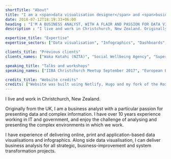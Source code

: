 ```yaml
---
shortTitle: "About"
title: "I am a <span>data visualisation designer</span> and <span>business analyst</span>, and will bring the best of both worlds to your project."
date: 2018-07-12T18:19:33+06:00
heading : "I'M A BUSINESS ANALYST, WITH A FLAIR AND PASSION FOR DATA VISUALISATION."
description : "I live and work in Christchurch, New Zealand. Originally from the UK, I am a business analyst with a particular passion for presenting data and complex information. I have over 10 years experience working in IT and government, and enjoy the challenge of analysing and presenting the complex environments in which we work. I have experience of delivering online, print and application-based data visualisations and infographics. Along side data visualisation, I can deliver business analysis for all strategic, business-improvement and system transformation projects."

expertise_title: "Expertise"
expertise_sectors: ["Data visualisation", "Infographics", "Dashboards", "Online interactives", "Print-ready handouts and posters", "Information Design", "Business analysis", "Business case and strategy", "Business process improvements", "Data analysis"]

clients_title: "Previous clients"
clients_names: ["Waka Kotahi (NZTA)", "Social Wellbeing Agency", "Superu (Families Commission)", "Ministry of Education", "Department of Internal Affairs", "Ministry of Social Development", "Land Information New Zealand", "Sense Partners", "Greater Wellington Regional Council", "Redvespa Consultants Ltd", "Litmus Datatech", "Crowd Reader", "Southern Canterbury DHB", "Silver Fern Farms", "Mountain Safety Council New Zealand", "Water Safety New Zealand", "Sport New Zealand", "High Performance Sport New Zealand", "New Zealand Motor Caravan Association", "Wellington Water", "United Machinists", "Future for Local Government, Local Government New Zealand", "LMAC", "Jam Solutions", "Dsifer", "Argus Group", "Tower Insurance",  "ACC"]

speaking_title: "Talks and workshops"
speaking_names: ["IIBA Christchurch Meetup September 2017", "European Business Analysis Conference 2015", "IIBA BA Development Day conference 2014", "IIBA Wellington Meetup September 2014"]

credits_title: "Website credits"
credits: ["Website was built using Netlify, Hugo and my fork of the Roxo theme by Static Mania"]
---
```



I live and work in Christchurch, New Zealand. 

Originally from the UK, I am a business analyst with a particular passion for presenting data and complex information. I have over 10 years experience working in IT and government, and enjoy the challenge of analysing and presenting the complex environments in which we work. 

I have experience of delivering online, print and application-based data visualisations and infographics. Along side data visualisation, I can deliver business analysis for all strategic, business-improvement and system transformation projects.